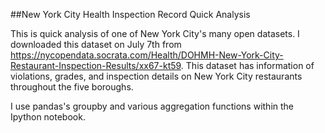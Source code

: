 ##New York City Health Inspection Record Quick Analysis

This is quick analysis of one of New York City's many open datasets. I downloaded this dataset on July 7th 
from https://nycopendata.socrata.com/Health/DOHMH-New-York-City-Restaurant-Inspection-Results/xx67-kt59. 
This dataset has information of violations, grades, and inspection details on New York City restaurants throughout the five boroughs.

I use pandas's groupby and various aggregation functions within the Ipython notebook.

